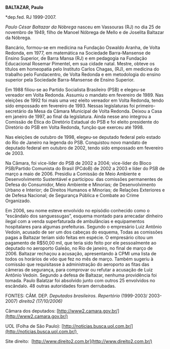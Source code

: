 **BALTAZAR, Paulo**

\*dep.fed. RJ 1999-2007.

*Paulo César Baltazar da Nóbrega* nasceu em Vassouras (RJ) no dia 25
de novembro de 1949, filho de Manoel Nóbrega de Mello e de Joselita
Baltazar da Nóbrega.

Bancário, formou-se em medicina na Fundação Oswaldo Aranha, de Volta
Redonda, em 1977, em matemática na Sociedade Barra-Mansense de Ensino
Superior, de Barra Mansa (RJ) e em pedagogia na Fundação Educacional
Rosemar Pimentel, em sua cidade natal. Mestre, obteve os títulos em
homeopatia pelo Instituto Carlos Chagas, (RJ), em medicina do trabalho
pelo Fundacentro, de Volta Redonda e em metodologia do ensino superior
pela Sociedade Barra-Mansense de Ensino Superior.

Em 1988 filiou-se ao Partido Socialista Brasileiro (PSB) e elegeu-se
vereador em Volta Redonda. Assumiu o mandato em fevereiro de 1989. Nas
eleições de 1992 foi mais uma vez eleito vereador em Volta Redonda,
tendo sido empossado em fevereiro de 1993. Nessas legislaturas foi
primeiro-secretário da Mesa da Câmara Municipal de Volta Redonda. Deixou
a Casa em janeiro de 1997, ao final da legislatura. Ainda nesse ano
integrou a Comissão de Ética do Diretório Estadual do PSB e foi eleito
presidente do Diretório do PSB em Volta Redonda, função que exerceu até
1998.

Nas eleições de outubro de 1998, elegeu-se deputado federal pelo estado
do Rio de Janeiro na legenda do PSB. Conquistou novo mandato de deputado
federal em outubro de 2002, tendo sido empossado em fevereiro de 2003. 

Na Câmara, foi vice-líder do PSB de 2002 a 2004; vice-líder do Bloco
PSB/Partido Comunista do Brasil (PCdoB) de 2002 a 2003 e líder do PSB de
março a maio de 2006. Presidiu a Comissão de Meio Ambiente e
Desenvolvimento Sustentável e participou  das comissões permanentes de
Defesa do Consumidor, Meio Ambiente e Minorias; de Desenvolvimento
Urbano e Interior; de Direitos Humanos e Minorias; de Relações
Exteriores e de Defesa Nacional; de Segurança Pública e Combate ao Crime
Organizado.

Em 2006, seu nome esteve envolvido no episódio conhecido como o
“escândalo dos sanguessugas”, esquema montado para arrecadar dinheiro
ilegal com a venda superfaturada de ambulâncias e equipamentos
hospitalares para algumas prefeituras. Segundo o empresário Luiz Antônio
Vedoin, acusado de ser um dos cabeças do esquema, Todas as comissões
pagas a Baltazar teriam sido feitas em espécie. O empresário citou um
pagamento de R\$50,00 mil, que teria sido feito por ele pessoalmente ao
deputado no aeroporto Galeão, no Rio de janeiro, no final de março de
2006. Baltazar rechaçou a acusação, apresentando à CPMI uma lista de
todos os horários de vôo que fez no mês de março. Também sugeriu à
comissão que requisitasse à administração do aeroporto as fitas das
câmeras de segurança, para comprovar ou refutar a acusação de Luiz
Antônio Vedoin. Segundo a defesa de Baltazar, nenhuma providência foi
tomada. Paulo Balatzar foi absolvido junto com outros 25 envolvidos no
escândalo. 48 outras autoridades foram derrubadas.

FONTES: CÂM. DEP. *Deputados brasileiros. Repertório* (1999-2003/
2003-2007) *direito2 (17/10/2006)*

Câmara dos deputados:
[http://www2.camara.gov.br/](http://www2.camara.gov.br/)

UOL (Folha de São Paulo):
[http://noticias.busca.uol.com.br/](http://noticias.busca.uol.com.br/) 

Site direito:  [http://www.direito2.com.br](http://www.direito2.com.br/)
